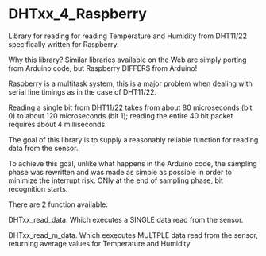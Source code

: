 # DHTxx_4_Raspberry
Library for reading for reading Temperature and Humidity from DHT11/22 specifically written for Raspberry.

Why this library?
Similar libraries available on the Web are simply porting from Arduino code, but Raspberry DIFFERS from Arduino!

Raspberry is a multitask system, this is a major problem when dealing with serial line timings as in the case of DHT11/22.

Reading a single bit from DHT11/22 takes from about 80 microseconds (bit 0) to about 120 microseconds (bit 1); reading the entire 40 bit packet requires about 4 milliseconds.

The goal of this library is to supply a reasonably reliable function for reading data from the sensor.

To achieve this goal, unlike what happens in the Arduino code, the sampling phase was rewritten and was made as simple as possible in order to minimize the interrupt risk. ONly at the end of sampling phase, bit recognition starts.

There are 2 function available:

DHTxx_read_data. Which executes a SINGLE data read from the sensor.

DHTxx_read_m_data. Which eexecutes MULTPLE data read from the sensor, returning average values for Temperature and Humidity
